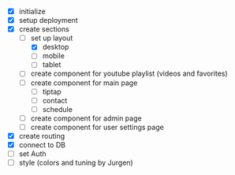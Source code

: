 - [x] initialize
- [x] setup deployment
- [x] create sections
  - [ ] set up layout
    - [x] desktop
    - [ ] mobile
    - [ ] tablet
  - [ ] create component for youtube playlist (videos and favorites)
  - [ ] create component for main page
    - [ ] tiptap
    - [ ] contact
    - [ ] schedule
  - [ ] create component for admin page
  - [ ] create component for user settings page
- [x] create routing
- [x] connect to DB
- [ ] set Auth
- [ ] style (colors and tuning by Jurgen)
